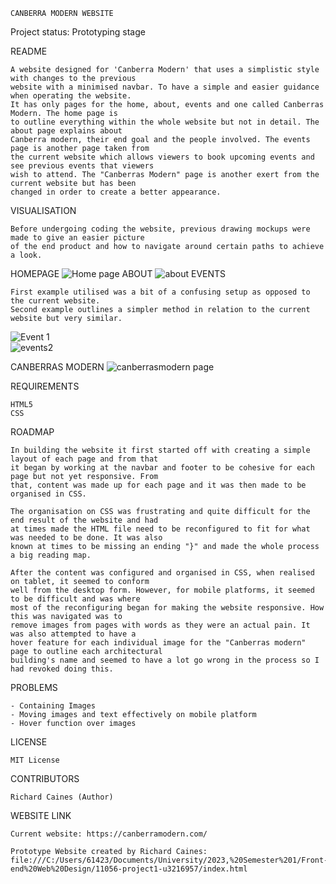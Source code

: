     CANBERRA MODERN WEBSITE
    
Project status: Prototyping stage

README

    A website designed for 'Canberra Modern' that uses a simplistic style with changes to the previous
    website with a minimised navbar. To have a simple and easier guidance when operating the website.
    It has only pages for the home, about, events and one called Canberras Modern. The home page is
    to outline everything within the whole website but not in detail. The about page explains about 
    Canberra modern, their end goal and the people involved. The events page is another page taken from
    the current website which allows viewers to book upcoming events and see previous events that viewers
    wish to attend. The "Canberras Modern" page is another exert from the current website but has been
    changed in order to create a better appearance.

VISUALISATION

    Before undergoing coding the website, previous drawing mockups were made to give an easier picture 
    of the end product and how to navigate around certain paths to achieve a look.
HOMEPAGE
![Home page](https://user-images.githubusercontent.com/125320027/231737800-2b194d2f-3f6a-4e6e-9d21-ce37541019b4.jpg)
ABOUT
![about](https://user-images.githubusercontent.com/125320027/231737943-86c57165-800c-4995-9d09-afbcbcc44e3c.jpg)
EVENTS

    First example utilised was a bit of a confusing setup as opposed to the current website.
    Second example outlines a simpler method in relation to the current website but very similar.
    
    
    
![Event 1](https://user-images.githubusercontent.com/125320027/231738349-040ada53-0bdc-4263-90ff-628ae156f499.jpg)    
![events2](https://user-images.githubusercontent.com/125320027/231738475-7187719f-aaea-4b6a-8ef9-cbd992f331e3.jpg)
    
CANBERRAS MODERN
![canberrasmodern page](https://user-images.githubusercontent.com/125320027/231738666-040b5839-90d4-456e-8afa-801cdbe0d3e3.jpg)

REQUIREMENTS

    HTML5
    CSS

ROADMAP

    In building the website it first started off with creating a simple layout of each page and from that
    it began by working at the navbar and footer to be cohesive for each page but not yet responsive. From
    that, content was made up for each page and it was then made to be organised in CSS.
    
    The organisation on CSS was frustrating and quite difficult for the end result of the website and had
    at times made the HTML file need to be reconfigured to fit for what was needed to be done. It was also
    known at times to be missing an ending "}" and made the whole process a big reading map.
    
    After the content was configured and organised in CSS, when realised on tablet, it seemed to conform 
    well from the desktop form. However, for mobile platforms, it seemed to be difficult and was where 
    most of the reconfiguring began for making the website responsive. How this was navigated was to
    remove images from pages with words as they were an actual pain. It was also attempted to have a 
    hover feature for each individual image for the "Canberras modern" page to outline each architectural
    building's name and seemed to have a lot go wrong in the process so I had revoked doing this.

PROBLEMS

    - Containing Images
    - Moving images and text effectively on mobile platform
    - Hover function over images
    
LICENSE

    MIT License

CONTRIBUTORS

    Richard Caines (Author)
    
WEBSITE LINK

    Current website: https://canberramodern.com/

    Prototype Website created by Richard Caines: file:///C:/Users/61423/Documents/University/2023,%20Semester%201/Front-end%20Web%20Design/11056-project1-u3216957/index.html
